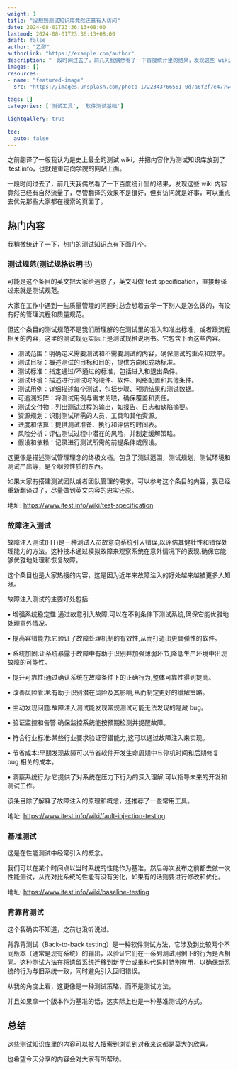 ```yaml
---
weight: 1
title: "没想到测试知识库竟然还真有人访问"
date: 2024-08-01T23:36:13+08:00
lastmod: 2024-08-01T23:36:13+08:00
draft: false
author: "乙醇"
authorLink: "https://example.com/author"
description: "一段时间过去了，前几天我偶然看了一下百度统计里的结果，发现这些 wiki 内容竟然已经有自然流量了，尽管翻译的效果不是很好，但有访问就是好事，可以重点去优先那些大家都在搜索的页面了。"
images: []
resources:
- name: "featured-image"
  src: "https://images.unsplash.com/photo-1722343766561-0d7a6f2f7e47?w=300"

tags: []
categories: ['测试工具', '软件测试基础']

lightgallery: true

toc:
  auto: false
---
```


之前翻译了一版我认为是史上最全的测试 wiki，并把内容作为测试知识库放到了 itest.info，也就是重定向学院的网站上面。

一段时间过去了，前几天我偶然看了一下百度统计里的结果，发现这些 wiki 内容竟然已经有自然流量了，尽管翻译的效果不是很好，但有访问就是好事，可以重点去优先那些大家都在搜索的页面了。

## 热门内容

我稍微统计了一下，热门的测试知识点有下面几个。

### 测试规范(测试规格说明书)

可能是这个条目的英文把大家给迷惑了，英文叫做 test specification，直接翻译过来就是测试规范。

大家在工作中遇到一些质量管理的问题时总会想着去学一下别人是怎么做的，有没有好的管理流程和质量规范。

但这个条目的测试规范不是我们所理解的在测试里的准入和准出标准，或者跟流程相关的内容，这里的测试规范实际上是测试规格说明书。它包含下面这些内容。

- 测试范围：明确定义需要测试和不需要测试的内容，确保测试的重点和效率。
- 测试目标：概述测试的目标和目的，提供方向和成功标准。
- 测试标准：指定通过/不通过的标准，包括进入和退出条件。
- 测试环境：描述进行测试时的硬件、软件、网络配置和其他条件。
- 测试用例：详细描述每个测试，包括步骤、预期结果和测试数据。
- 可追溯矩阵：将测试用例与需求关联，确保覆盖和责任。
- 测试交付物：列出测试过程的输出，如报告、日志和缺陷摘要。
- 资源规划：识别测试所需的人员、工具和其他资源。
- 进度和估算：提供测试准备、执行和评估的时间表。
- 风险分析：评估测试过程中潜在的风险，并制定缓解策略。
- 假设和依赖：记录进行测试所需的前提条件或假设。

这更像是描述测试管理理念的终极文档。包含了测试范围，测试规划，测试环境和测试产出等，是个纲领性质的东西。

如果大家有搭建测试团队或者团队管理的需求，可以参考这个条目的内容，我已经重新翻译过了，尽量做到英文内容的忠实还原。

地址: https://www.itest.info/wiki/test-specification

### 故障注入测试

故障注入测试(FIT)是一种测试人员故意向系统引入错误,以评估其健壮性和错误处理能力的方法。这种技术通过模拟故障来观察系统在意外情况下的表现,确保它能够优雅地处理和恢复故障。

这个条目也是大家热搜的内容，这是因为近年来故障注入的好处越来越被更多人知晓。

故障注入测试的主要好处包括:

• 增强系统稳定性:通过故意引入故障,可以在不利条件下测试系统,确保它能优雅地处理意外情况。

• 提高容错能力:它验证了故障处理机制的有效性,从而打造出更具弹性的软件。

• 系统加固:让系统暴露于故障中有助于识别并加强薄弱环节,降低生产环境中出现故障的可能性。

• 提升可靠性:通过确认系统在故障条件下的正确行为,整体可靠性得到提高。

• 改善风险管理:有助于识别潜在风险及其影响,从而制定更好的缓解策略。

• 主动发现问题:故障注入测试能发现常规测试可能无法发现的隐藏 bug。

• 验证监控和告警:确保监控系统能按预期检测并提醒故障。

• 符合行业标准:某些行业要求验证容错能力,这可以通过故障注入来实现。

• 节省成本:早期发现故障可以节省软件开发生命周期中与停机时间和后期修复 bug 相关的成本。

• 洞察系统行为:它提供了对系统在压力下行为的深入理解,可以指导未来的开发和测试工作。

该条目除了解释了故障注入的原理和概念，还推荐了一些常用工具。

地址: https://www.itest.info/wiki/fault-injection-testing

### 基准测试

这是在性能测试中经常引入的概念。

我们可以在某个时间点以当时系统的性能作为基准，然后每次发布之前都去做一次性能测试，从而对比系统的性能有没有劣化，如果有的话则要进行修改和优化。

地址: https://www.itest.info/wiki/baseline-testing

### 背靠背测试

这个我确实不知道，之前也没听说过。

背靠背测试（Back-to-back testing）是一种软件测试方法，它涉及到比较两个不同版本（通常是现有系统）的输出，以验证它们在一系列测试用例下的行为是否相同。这种测试方法在将遗留系统迁移到新平台或重构代码时特别有用，以确保新系统的行为与旧系统一致，同时避免引入回归错误。

从我的角度上看，这更像是一种测试策略，而不是测试方法。

并且如果拿一个版本作为基准的话，这实际上也是一种基准测试的方式。

## 总结

这些测试知识库里的内容可以被人搜索到浏览到对我来说都是莫大的欣喜。

也希望今天分享的内容会对大家有所帮助。